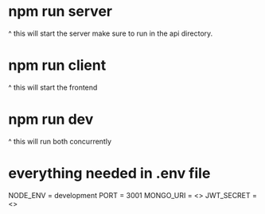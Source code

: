 # npm run server
^ this will start the server
make sure to run in the api directory.

# npm run client
^ this will start the frontend

# npm run dev
^ this will run both concurrently

# everything needed in .env file
NODE_ENV = development
PORT = 3001
MONGO_URI = <>
JWT_SECRET = <>
